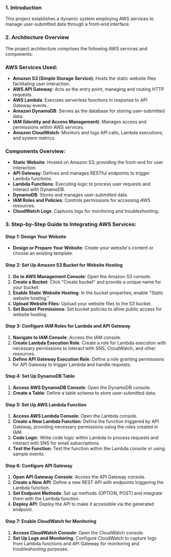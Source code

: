 ### 1. Introduction
This project establishes a dynamic system employing AWS services to manage user-submitted data through a front-end interface. 

### 2. Architecture Overview
The project architecture comprises the following AWS services and components:

### AWS Services Used:
- **Amazon S3 (Simple Storage Service)**: Hosts the static website files facilitating user interaction.
- **AWS API Gateway**: Acts as the entry point, managing and routing HTTP requests.
- **AWS Lambda**: Executes serverless functions in response to API Gateway events.
- **Amazon DynamoDB**: Serves as the database for storing user-submitted data.
- **IAM (Identity and Access Management)**: Manages access and permissions within AWS services.
- **Amazon CloudWatch**: Monitors and logs API calls, Lambda executions, and system metrics.

### Components Overview:
- **Static Website**: Hosted on Amazon S3, providing the front-end for user interaction.
- **API Gateway**: Defines and manages RESTful endpoints to trigger Lambda functions.
- **Lambda Functions**: Executing logic to process user requests and interact with DynamoDB.
- **DynamoDB**: Stores and manages user-submitted data.
- **IAM Roles and Policies**: Controls permissions for accessing AWS resources.
- **CloudWatch Logs**: Captures logs for monitoring and troubleshooting.

### 3. Step-by-Step Guide to Integrating AWS Services:
#### Step 1: Design Your Website
- **Design or Prepare Your Website**: Create your website's content or choose an existing template.

#### Step 2: Set Up Amazon S3 Bucket for Website Hosting
1. **Go to AWS Management Console**: Open the Amazon S3 console.
2. **Create a Bucket**: Click "Create bucket" and provide a unique name for your bucket.
3. **Enable Static Website Hosting**: In the bucket properties, enable "Static website hosting."
4. **Upload Website Files**: Upload your website files to the S3 bucket.
5. **Set Bucket Permissions**: Set bucket policies to allow public access for website hosting.

#### Step 3: Configure IAM Roles for Lambda and API Gateway
1. **Navigate to IAM Console**: Access the IAM console.
2. **Create Lambda Execution Role**: Create a role for Lambda execution with necessary permissions to interact with SNS, CloudWatch, and other resources.
3. **Define API Gateway Execution Role**: Define a role granting permissions for API Gateway to trigger Lambda and handle requests.

#### Step 4: Set Up DynamoDB Table
1.  **Access AWS DynamoDB Console**: Open the DynamoDB console.
2.  **Create a Table**: Define a table schema to store user-submitted data.

#### Step 5: Set Up AWS Lambda Function
1. **Access AWS Lambda Console**: Open the Lambda console.
2. **Create a New Lambda Function**: Define the function triggered by API Gateway, providing necessary permissions using the roles created in IAM.
3. **Code Logic**: Write code logic within Lambda to process requests and interact with SNS for email subscriptions.
4. **Test the Function**: Test the function within the Lambda console or using sample events.

#### Step 6: Configure API Gateway
1. **Open API Gateway Console**: Access the API Gateway console.
2. **Create a New API**: Define a new REST API with endpoints triggering the Lambda function.
3. **Set Endpoint Methods**: Set up methods (OPTION, POST) and integrate them with the Lambda function.
4. **Deploy API**: Deploy the API to make it accessible via the generated endpoint.

#### Step 7: Enable CloudWatch for Monitoring
1. **Access CloudWatch Console**: Open the CloudWatch console.
2. **Set Up Logs and Monitoring**: Configure CloudWatch to capture logs from Lambda functions and API Gateway for monitoring and troubleshooting purposes.   


  
